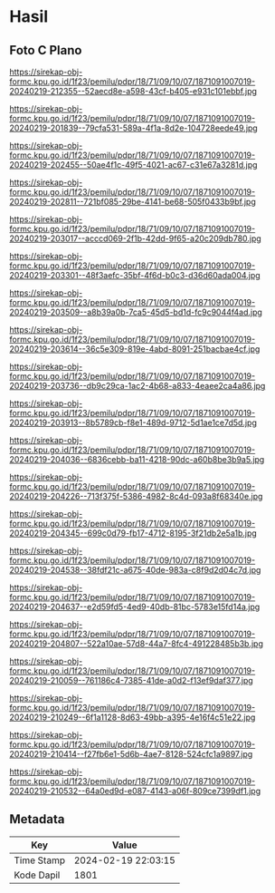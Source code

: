# Hasil

## Foto C Plano

https://sirekap-obj-formc.kpu.go.id/1f23/pemilu/pdpr/18/71/09/10/07/1871091007019-20240219-212355--52aecd8e-a598-43cf-b405-e931c101ebbf.jpg

https://sirekap-obj-formc.kpu.go.id/1f23/pemilu/pdpr/18/71/09/10/07/1871091007019-20240219-201839--79cfa531-589a-4f1a-8d2e-104728eede49.jpg

https://sirekap-obj-formc.kpu.go.id/1f23/pemilu/pdpr/18/71/09/10/07/1871091007019-20240219-202455--50ae4f1c-49f5-4021-ac67-c31e67a3281d.jpg

https://sirekap-obj-formc.kpu.go.id/1f23/pemilu/pdpr/18/71/09/10/07/1871091007019-20240219-202811--721bf085-29be-4141-be68-505f0433b9bf.jpg

https://sirekap-obj-formc.kpu.go.id/1f23/pemilu/pdpr/18/71/09/10/07/1871091007019-20240219-203017--acccd069-2f1b-42dd-9f65-a20c209db780.jpg

https://sirekap-obj-formc.kpu.go.id/1f23/pemilu/pdpr/18/71/09/10/07/1871091007019-20240219-203301--48f3aefc-35bf-4f6d-b0c3-d36d60ada004.jpg

https://sirekap-obj-formc.kpu.go.id/1f23/pemilu/pdpr/18/71/09/10/07/1871091007019-20240219-203509--a8b39a0b-7ca5-45d5-bd1d-fc9c9044f4ad.jpg

https://sirekap-obj-formc.kpu.go.id/1f23/pemilu/pdpr/18/71/09/10/07/1871091007019-20240219-203614--36c5e309-819e-4abd-8091-251bacbae4cf.jpg

https://sirekap-obj-formc.kpu.go.id/1f23/pemilu/pdpr/18/71/09/10/07/1871091007019-20240219-203736--db9c29ca-1ac2-4b68-a833-4eaee2ca4a86.jpg

https://sirekap-obj-formc.kpu.go.id/1f23/pemilu/pdpr/18/71/09/10/07/1871091007019-20240219-203913--8b5789cb-f8e1-489d-9712-5d1ae1ce7d5d.jpg

https://sirekap-obj-formc.kpu.go.id/1f23/pemilu/pdpr/18/71/09/10/07/1871091007019-20240219-204036--6836cebb-ba11-4218-90dc-a60b8be3b9a5.jpg

https://sirekap-obj-formc.kpu.go.id/1f23/pemilu/pdpr/18/71/09/10/07/1871091007019-20240219-204226--713f375f-5386-4982-8c4d-093a8f68340e.jpg

https://sirekap-obj-formc.kpu.go.id/1f23/pemilu/pdpr/18/71/09/10/07/1871091007019-20240219-204345--699c0d79-fb17-4712-8195-3f21db2e5a1b.jpg

https://sirekap-obj-formc.kpu.go.id/1f23/pemilu/pdpr/18/71/09/10/07/1871091007019-20240219-204538--38fdf21c-a675-40de-983a-c8f9d2d04c7d.jpg

https://sirekap-obj-formc.kpu.go.id/1f23/pemilu/pdpr/18/71/09/10/07/1871091007019-20240219-204637--e2d59fd5-4ed9-40db-81bc-5783e15fd14a.jpg

https://sirekap-obj-formc.kpu.go.id/1f23/pemilu/pdpr/18/71/09/10/07/1871091007019-20240219-204807--522a10ae-57d8-44a7-8fc4-491228485b3b.jpg

https://sirekap-obj-formc.kpu.go.id/1f23/pemilu/pdpr/18/71/09/10/07/1871091007019-20240219-210059--761186c4-7385-41de-a0d2-f13ef9daf377.jpg

https://sirekap-obj-formc.kpu.go.id/1f23/pemilu/pdpr/18/71/09/10/07/1871091007019-20240219-210249--6f1a1128-8d63-49bb-a395-4e16f4c51e22.jpg

https://sirekap-obj-formc.kpu.go.id/1f23/pemilu/pdpr/18/71/09/10/07/1871091007019-20240219-210414--f27fb6e1-5d6b-4ae7-8128-524cfc1a9897.jpg

https://sirekap-obj-formc.kpu.go.id/1f23/pemilu/pdpr/18/71/09/10/07/1871091007019-20240219-210532--64a0ed9d-e087-4143-a06f-809ce7399df1.jpg


## Metadata

| Key        | Value               |
| ---------- | ------------------- |
| Time Stamp | 2024-02-19 22:03:15 |
| Kode Dapil | 1801                |



